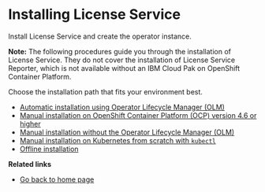 # Installing License Service

Install License Service and create the operator instance.

**Note:** The following procedures guide you through the installation of License Service. They do not cover the installation of License Service Reporter, which is not available without an IBM Cloud Pak on OpenShift Container Platform.

Choose the installation path that fits your environment best.

- [Automatic installation using Operator Lifecycle Manager (OLM)](Automatic_installation.md)
- [Manual installation on OpenShift Container Platform (OCP) version 4.6 or higher](Install_on_OCP.md)
- [Manual installation without the Operator Lifecycle Manager (OLM)](Install_without_OLM.md)
- [Manual installation on Kubernetes from scratch with `kubectl`](Install_from_scratch.md)
- [Offline installation](Install_offline.md)

<b>Related links</b>

- [Go back to home page](../License_Service_main.md#documentation)
